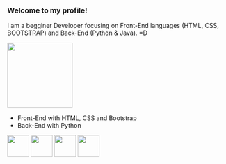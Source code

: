 ### Welcome to my profile!

I am a begginer Developer focusing on Front-End languages (HTML, CSS, BOOTSTRAP) and Back-End (Python & Java). =D

<div>
    <img height="150em" src="https://github-readme-stats-ten-gilt.vercel.app/api?username=gabriell-fernn&show_icons=true&theme=dracula&count_private=true">
    
</div>

  <ul>
      <li>Front-End with HTML, CSS and Bootstrap</li>
      <li>Back-End with Python</li>
  </ul>

<div>
    <img height='50em' src='https://cdn.worldvectorlogo.com/logos/html-1.svg'>
    <img height='50em' src='https://cdn.worldvectorlogo.com/logos/css-3.svg'>
    <img height='50em' src='https://cdn.worldvectorlogo.com/logos/bootstrap-4.svg'>
    <img height='50em' src='https://cdn.worldvectorlogo.com/logos/python-4.svg'>
    
  </div>
